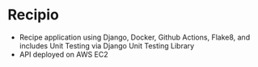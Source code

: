 # Recipio

- Recipe application using Django, Docker, Github Actions, Flake8, and includes Unit Testing via Django Unit Testing Library
- API deployed on AWS EC2